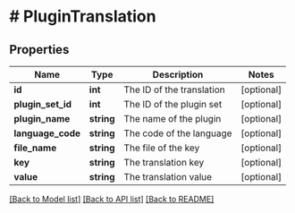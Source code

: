 # # PluginTranslation

## Properties

Name | Type | Description | Notes
------------ | ------------- | ------------- | -------------
**id** | **int** | The ID of the translation | [optional] 
**plugin_set_id** | **int** | The ID of the plugin set | [optional] 
**plugin_name** | **string** | The name of the plugin | [optional] 
**language_code** | **string** | The code of the language | [optional] 
**file_name** | **string** | The file of the key | [optional] 
**key** | **string** | The translation key | [optional] 
**value** | **string** | The translation value | [optional] 

[[Back to Model list]](../../README.md#documentation-for-models) [[Back to API list]](../../README.md#documentation-for-api-endpoints) [[Back to README]](../../README.md)


